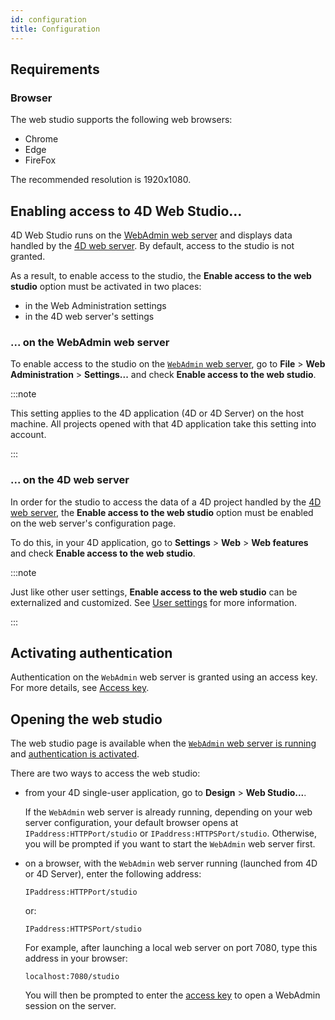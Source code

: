 ```yaml
---
id: configuration
title: Configuration
---
```

## Requirements

### Browser 

The web studio supports the following web browsers:

- Chrome
- Edge
- FireFox

The recommended resolution is 1920x1080.

## Enabling access to 4D Web Studio...

4D Web Studio runs on the [WebAdmin web server](https://developer.4d.com/docs/en/Admin/webAdmin.html) and displays data handled by the [4D web server](https://developer.4d.com/docs/en/WebServer/webServer.html). By default, access to the studio is not granted. 

As a result, to enable access to the studio, the **Enable access to the web studio** option must be activated in two places:
* in the Web Administration settings
* in the 4D web server's settings

### ... on the WebAdmin web server
To enable access to the studio on the [`WebAdmin` web server](https://developer.4d.com/docs/en/Admin/webAdmin.md), go to **File** > **Web Administration** > **Settings...** and check **Enable access to the web studio**.

:::note

This setting applies to the 4D application (4D or 4D Server) on the host machine. All projects opened with that 4D application take this setting into account.

:::

### ... on the 4D web server

In order for the studio to access the data of a 4D project handled by the [4D web server](https://developer.4d.com/docs/en/WebServer/webServer.html), the **Enable access to the web studio** option must be enabled on the web server's configuration page.

To do this, in your 4D application, go to **Settings** > **Web** > **Web features** and check **Enable access to the web studio**.

:::note 

Just like other user settings, **Enable access to the web studio** can be externalized and customized. See [User settings](https://doc.4d.com/4Dv19R2/4D/19-R2/User-settings.300-5516428.en.html) for more information.

:::


## Activating authentication

Authentication on the `WebAdmin` web server is granted using an access key. For more details, see [Access key](https://developer.4d.com/docs/en/Admin/webAdmin.md#access-key).

## Opening the web studio

The web studio page is available when the [`WebAdmin` web server is running](https://developer.4d.com/docs/en/Admin/webAdmin.md#starting-the-webadmin-web-server) and [authentication is activated](#activating-authentication). 

There are two ways to access the web studio:

*	from your 4D single-user application, go to **Design** > **Web Studio...**. 
 
 	If the `WebAdmin` web server is already running, depending on your web server configuration, your default browser opens at `IPaddress:HTTPPort/studio` or `IPaddress:HTTPSPort/studio`. Otherwise, you will be prompted if you want to start the `WebAdmin` web server first.

*	on a browser, with the `WebAdmin` web server running (launched from 4D or 4D Server), enter the following address:
 	
	`IPaddress:HTTPPort/studio`
		
	or:
	
	`IPaddress:HTTPSPort/studio`

	For example, after launching a local web server on port 7080, type this address in your browser: 

	`localhost:7080/studio`

	You will then be prompted to enter the [access key](https://developer.4d.com/docs/en/Admin/webAdmin.md#access-key) to open a WebAdmin session on the server.
